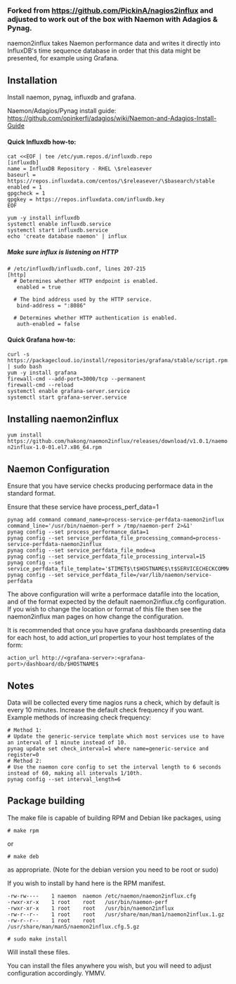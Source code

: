 ### Forked from https://github.com/PickinA/nagios2influx and adjusted to work out of the box with Naemon with Adagios & Pynag.

naemon2influx takes Naemon performance data and writes it directly into InfluxDB's time sequence database in order that this data might be presented, for example using Grafana.

## Installation

Install naemon, pynag, influxdb and grafana.

Naemon/Adagios/Pynag install guide: https://github.com/opinkerfi/adagios/wiki/Naemon-and-Adagios-Install-Guide

#### Quick Influxdb how-to:
```
cat <<EOF | tee /etc/yum.repos.d/influxdb.repo
[influxdb]
name = InfluxDB Repository - RHEL \$releasever
baseurl = https://repos.influxdata.com/centos/\$releasever/\$basearch/stable
enabled = 1
gpgcheck = 1
gpgkey = https://repos.influxdata.com/influxdb.key
EOF

yum -y install influxdb
systemctl enable influxdb.service
systemctl start influxdb.service
echo 'create database naemon' | influx
```
##### Make sure influx is listening on HTTP
```
# /etc/influxdb/influxdb.conf, lines 207-215
[http]
  # Determines whether HTTP endpoint is enabled.
   enabled = true

  # The bind address used by the HTTP service.
   bind-address = ":8086"

  # Determines whether HTTP authentication is enabled.
   auth-enabled = false
```
#### Quick Grafana how-to:
```
curl -s https://packagecloud.io/install/repositories/grafana/stable/script.rpm.sh | sudo bash
yum -y install grafana
firewall-cmd --add-port=3000/tcp --permanent
firewall-cmd --reload
systemctl enable grafana-server.service
systemctl start grafana-server.service
```
## Installing naemon2influx
`yum install https://github.com/hakong/naemon2influx/releases/download/v1.0.1/naemon2influx-1.0-01.el7.x86_64.rpm`
## Naemon Configuration

Ensure that you have service checks producing performace data in the standard format.

Ensure that these service have process_perf_data=1

```
pynag add command command_name=process-service-perfdata-naemon2influx command_line='/usr/bin/naemon-perf > /tmp/naemon-perf 2>&1'
pynag config --set process_performance_data=1
pynag config --set service_perfdata_file_processing_command=process-service-perfdata-naemon2influx
pynag config --set service_perfdata_file_mode=a
pynag config --set service_perfdata_file_processing_interval=15
pynag config --set service_perfdata_file_template='$TIMET$\t$HOSTNAME$\t$SERVICECHECKCOMMAND$\t$SERVICEDESC$\t$SERVICESTATE$\t$SERVICEPERFDATA$'
pynag config --set service_perfdata_file=/var/lib/naemon/service-perfdata
```
The above configuration will write a performace datafile into the location, and of the format expected by the default naemon2influx.cfg  configuration. If you wish to change the location or format of this file then see the naemon2influx man pages on how change the configuration.

It is recommended that once you have grafana dashboards presenting data for each host, to add action_url properties to your host templates of the form:

	action_url http://<grafana-server>:<grafana-port>/dashboard/db/$HOSTNAME$

## Notes
Data will be collected every time nagios runs a check, which by default is every 10 minutes. Increase the default check frequency if you want.
Example methods of increasing check frequency:
```
# Method 1:
# Update the generic-service template which most services use to have an interval of 1 minute instead of 10.
pynag update set check_interval=1 where name=generic-service and register=0
# Method 2:
# Use the naemon core config to set the interval length to 6 seconds instead of 60, making all intervals 1/10th.
pynag config --set interval_length=6
```
## Package building
The make file is capable of building RPM and Debian like packages, using 

 `# make rpm`

or

 `# make deb`

as appropriate. (Note for the debian version you need to be root or sudo)

If you wish to install by hand here is the RPM manifest.
```
-rw-rw----    1 naemon  naemon /etc/naemon/naemon2influx.cfg
-rwxr-xr-x    1 root    root   /usr/bin/naemon-perf
-rwxr-xr-x    1 root    root   /usr/bin/naemon2influx
-rw-r--r--    1 root    root   /usr/share/man/man1/naemon2influx.1.gz
-rw-r--r--    1 root    root   /usr/share/man/man5/naemon2influx.cfg.5.gz
```
 `# sudo make install `

Will install these files.

You can install the files anywhere you wish, but you will need to adjust configuration accordingly. YMMV.
